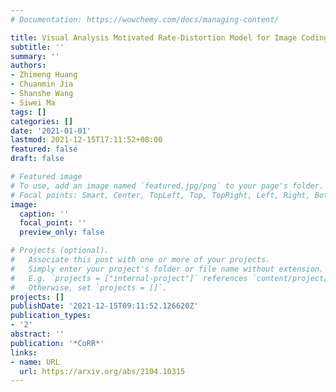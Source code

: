 ```yaml
---
# Documentation: https://wowchemy.com/docs/managing-content/

title: Visual Analysis Motivated Rate-Distortion Model for Image Coding
subtitle: ''
summary: ''
authors:
- Zhimeng Huang
- Chuanmin Jia
- Shanshe Wang
- Siwei Ma
tags: []
categories: []
date: '2021-01-01'
lastmod: 2021-12-15T17:11:52+08:00
featured: false
draft: false

# Featured image
# To use, add an image named `featured.jpg/png` to your page's folder.
# Focal points: Smart, Center, TopLeft, Top, TopRight, Left, Right, BottomLeft, Bottom, BottomRight.
image:
  caption: ''
  focal_point: ''
  preview_only: false

# Projects (optional).
#   Associate this post with one or more of your projects.
#   Simply enter your project's folder or file name without extension.
#   E.g. `projects = ["internal-project"]` references `content/project/deep-learning/index.md`.
#   Otherwise, set `projects = []`.
projects: []
publishDate: '2021-12-15T09:11:52.126620Z'
publication_types:
- '2'
abstract: ''
publication: '*CoRR*'
links:
- name: URL
  url: https://arxiv.org/abs/2104.10315
---
```

